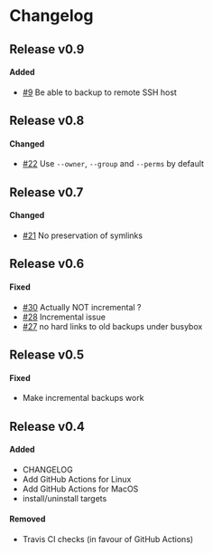 # Changelog


## Release v0.9

#### Added
- [#9](https://github.com/cytopia/linux-timemachine/issues/9) Be able to backup to remote SSH host


## Release v0.8

#### Changed
- [#22](https://github.com/cytopia/linux-timemachine/issues/22) Use `--owner`, `--group` and `--perms` by default


## Release v0.7

#### Changed
- [#21](https://github.com/cytopia/linux-timemachine/issues/21) No preservation of symlinks


## Release v0.6

#### Fixed
- [#30](https://github.com/cytopia/linux-timemachine/issues/30) Actually NOT incremental ?
- [#28](https://github.com/cytopia/linux-timemachine/issues/28) Incremental issue
- [#27](https://github.com/cytopia/linux-timemachine/issues/27) no hard links to old backups under busybox


## Release v0.5

#### Fixed
- Make incremental backups work


## Release v0.4

#### Added
- CHANGELOG
- Add GitHub Actions for Linux
- Add GitHub Actions for MacOS
- install/uninstall targets

#### Removed
- Travis CI checks (in favour of GitHub Actions)
